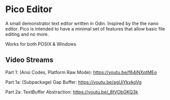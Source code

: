 # Pico Editor

A small demonstrator text editor written in Odin. Inspired by the the nano editor. Pico is intended to have a minimal set of features that allow basic file editing and no more.

Works for both POSIX & Windows

## Video Streams

Part 1: (Ansi Codes, Platform Raw Mode):
https://youtu.be/f64jNXptMEo

Part 1a: (Subpackage) Gap Buffer:
https://youtu.be/agUiYkvkoVg

Part 2a: TextBuffer Abstraction:
https://youtu.be/_8tVObGKQ3k